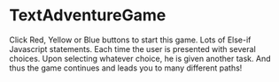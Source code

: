 # TextAdventureGame

Click Red, Yellow or Blue buttons to start this game. Lots of Else-if Javascript statements. Each time the user is presented with several choices. Upon selecting whatever choice, he is given another task. And thus the game continues and leads you to many different paths! 
